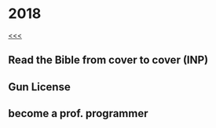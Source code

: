 
2018
======

[<<<](https://github.com/ttltrk/ELSE/blob/master/LL/LifeList.MD)

Read the Bible from cover to cover (INP)
------

Gun License
------

become a prof. programmer
------
